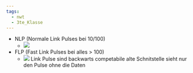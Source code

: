 ```yaml
---
tags:
  - nwt
  - 3te_Klasse
---
```

- NLP (Normale Link Pulses bei 10/100)
	- ![](link-pulse%2020-09-2024-49.excalidraw.svg)
- FLP (Fast Link Pulses bei alles > 100)
	- ![](link-pulse%2020-09-2024-55.excalidraw.svg)
Link Pulse sind backwarts competabile alte Schnitstelle sieht nur den Pulse ohne die Daten